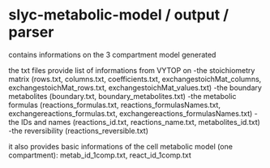 # slyc-metabolic-model / output / parser

contains informations on the 3 compartment model generated

the txt files provide list of informations from VYTOP on
-the stoichiometry matrix (rows.txt, columns.txt, coefficients.txt, exchangestoichMat_columns, exchangestoichMat_rows.txt, exchangestoichMat_values.txt)
-the boundary metabolites (boundary.txt, boundary_metabolites.txt)
-the metabolic formulas (reactions_formulas.txt, reactions_formulasNames.txt, exchangereactions_formulas.txt, exchangereactions_formulasNames.txt)
-the IDs and names (reactions_id.txt, reactions_name.txt, metabolites_id.txt)
-the reversibility (reactions_reversible.txt)

it also provides basic informations of the cell metabolic model (one compartment): metab_id_1comp.txt, react_id_1comp.txt